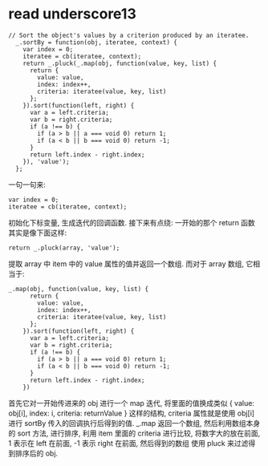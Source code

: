 # read underscore13

```
// Sort the object's values by a criterion produced by an iteratee.
  _.sortBy = function(obj, iteratee, context) {
    var index = 0;
    iteratee = cb(iteratee, context);
    return _.pluck(_.map(obj, function(value, key, list) {
      return {
        value: value,
        index: index++,
        criteria: iteratee(value, key, list)
      };
    }).sort(function(left, right) {
      var a = left.criteria;
      var b = right.criteria;
      if (a !== b) {
        if (a > b || a === void 0) return 1;
        if (a < b || b === void 0) return -1;
      }
      return left.index - right.index;
    }), 'value');
  };
```
一句一句来:
```
var index = 0;
iteratee = cb(iteratee, context);
```
初始化下标变量, 生成迭代的回调函数.
接下来有点绕: 一开始的那个 return 函数其实是像下面这样:
```
return _.pluck(array, 'value');
```
提取 array 中 item 中的 value 属性的值并返回一个数组.
而对于 array 数组, 它相当于:
```
_.map(obj, function(value, key, list) {
      return {
        value: value,
        index: index++,
        criteria: iteratee(value, key, list)
      };
    }).sort(function(left, right) {
      var a = left.criteria;
      var b = right.criteria;
      if (a !== b) {
        if (a > b || a === void 0) return 1;
        if (a < b || b === void 0) return -1;
      }
      return left.index - right.index;
    })
```
首先它对一开始传进来的 obj 进行一个 map 迭代, 将里面的值换成类似 { value: obj[i], index: i, criteria: returnValue } 这样的结构, criteria 属性就是使用 obj[i] 进行
sortBy 传入的回调执行后得到的值.
_.map 返回一个数组, 然后利用数组本身的 sort 方法, 进行排序, 利用 item 里面的 criteria 进行比较, 将数字大的放在前面, 1 表示在 left 在前面, -1 表示 right 在前面, 然后得到的数组
使用 pluck 来过滤得到排序后的 obj.